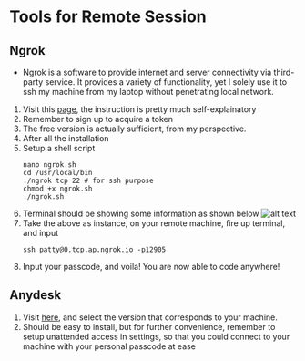# Tools for Remote Session

## Ngrok
- Ngrok is a software to provide internet and server connectivity via third-party service. It provides a variety of functionality, yet I solely use it to ssh my machine from my laptop without penetrating local network.
  
1. Visit this [page](https://ngrok.com/download), the instruction is pretty much self-explainatory
2. Remember to sign up to acquire a token
3. The free version is actually sufficient, from my perspective.
4. After all the installation
5. Setup a shell script
   ```
   nano ngrok.sh
   cd /usr/local/bin
   ./ngrok tcp 22 # for ssh purpose
   chmod +x ngrok.sh
   ./ngrok.sh
6. Terminal should be showing some information as shown below
   ![alt text](./ngrok.png)
7. Take the above as instance, on your remote machine, fire up terminal, and input
   ```
   ssh patty@0.tcp.ap.ngrok.io -p12905 
8. Input your passcode, and voila! You are now able to code anywhere!

## Anydesk
1. Visit [here](https://anydesk.com/en), and select the version that corresponds to your machine.
2. Should be easy to install, but for further convenience, remember to setup unattended access in settings, so that you could connect to your machine with your personal passcode at ease

